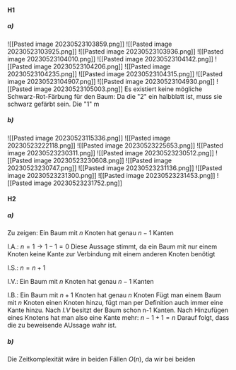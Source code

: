 #### H1
##### a)
![[Pasted image 20230523103859.png]]
![[Pasted image 20230523103925.png]]
![[Pasted image 20230523103936.png]]
![[Pasted image 20230523104010.png]]
![[Pasted image 20230523104142.png]]
![[Pasted image 20230523104206.png]]
![[Pasted image 20230523104235.png]]
![[Pasted image 20230523104315.png]]
![[Pasted image 20230523104907.png]]
![[Pasted image 20230523104930.png]]
![[Pasted image 20230523105003.png]]
Es existiert keine mögliche Schwarz-Rot-Färbung für den Baum:
	Da die "2" ein halbblatt ist, muss sie schwarz gefärbt sein. Die "1" m

##### b)
![[Pasted image 20230523115336.png]]
![[Pasted image 20230523222118.png]]
![[Pasted image 20230523225653.png]]
![[Pasted image 20230523230311.png]]
![[Pasted image 20230523230512.png]]
![[Pasted image 20230523230608.png]]
![[Pasted image 20230523230747.png]]
![[Pasted image 20230523231136.png]]
![[Pasted image 20230523231300.png]]
![[Pasted image 20230523231453.png]]
![[Pasted image 20230523231752.png]]

#### H2
##### a)
Zu zeigen:
	Ein Baum mit $n$ Knoten hat genau $n-1$ Kanten

I.A.:
	$n = 1 \rightarrow 1 - 1 = 0$
	Diese Aussage stimmt, da ein Baum mit nur einem Knoten keine Kante zur Verbindung mit einem anderen Knoten benötigt

I.S.:
	$n = n + 1$

I.V.:
	Ein Baum mit $n$ Knoten hat genau $n - 1$ Kanten

I.B.: 
	Ein Baum mit $n+1$ Knoten hat genau $n$ Knoten
	Fügt man einem Baum mit $n$ Knoten einen Knoten hinzu, fügt man per Definition auch immer eine Kante hinzu. Nach *I.V* besitzt der Baum schon n-1 Kanten. Nach Hinzufügen eines Knotens hat man also eine Kante mehr: $n - 1 + 1 = n$
	Darauf folgt, dass die zu beweisende AUssage wahr ist.

##### b)
Die Zeitkomplexität wäre in beiden Fällen $O(n)$, da wir bei beiden  